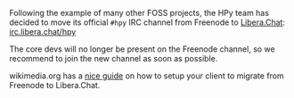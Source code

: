 <!--
.. title: #hpy IRC moves to Libera.Chat
.. slug: hpy-irc-moves-to-libera-chat
.. date: 2021-05-29 10:00:00 UTC
.. author: antocuni
.. tags:
.. category:
.. link:
.. description:
.. type: text
-->

Following the example of many other FOSS projects, the HPy team has
decided to move its official ``#hpy`` IRC channel from Freenode to
[Libera.Chat](https://libera.chat/): [irc.libera.chat/hpy](irc://irc.libera.chat/hpy)

The core devs will no longer be present on the Freenode channel, so we recommend to
join the new channel as soon as possible.

wikimedia.org has a
[nice guide](https://meta.wikimedia.org/wiki/IRC/Migrating_to_Libera_Chat) on
how to setup your client to migrate from Freenode to Libera.Chat.

<!--TEASER_END-->
